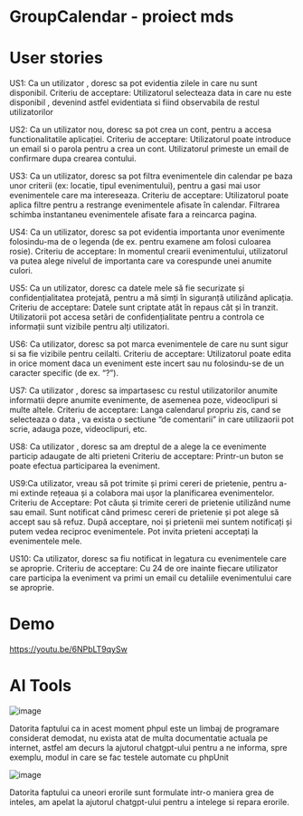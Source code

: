 # GroupCalendar - proiect mds
# User stories 
US1: Ca un utilizator , doresc sa pot evidentia zilele in care nu sunt disponibil.
Criteriu de acceptare:
Utilizatorul selecteaza data in care nu este disponibil , devenind astfel evidentiata si fiind observabila de restul utilizatorilor

US2: Ca un utilizator nou, doresc sa pot crea un cont, pentru a accesa functionalitatile aplicației.
Criteriu de acceptare:
Utilizatorul poate introduce un email si o parola pentru a crea un cont.
Utilizatorul primeste un email de confirmare dupa crearea contului.

US3: Ca un utilizator, doresc sa pot filtra evenimentele din calendar pe baza unor criterii (ex: locatie, tipul evenimentului), pentru a gasi mai usor evenimentele care ma intereseaza.
Criteriu de acceptare:
Utilizatorul poate aplica filtre pentru a restrange evenimentele afisate în calendar.
Filtrarea schimba instantaneu evenimentele afisate fara a reincarca pagina.

US4: Ca un utilizator, doresc sa pot evidentia importanta unor evenimente folosindu-ma de o legenda (de ex. pentru examene am folosi culoarea rosie).
Criteriu de acceptare:
In momentul crearii evenimentului, utilizatorul va putea alege nivelul de importanta care va corespunde unei anumite culori.

US5: Ca un utilizator, doresc ca datele mele să fie securizate și confidențialitatea protejată, pentru a mă simți în siguranță utilizând aplicația.
Criteriu de acceptare:
Datele sunt criptate atât în repaus cât și în tranzit.
Utilizatorii pot accesa setări de confidențialitate pentru a controla ce informații sunt vizibile pentru alți utilizatori.

US6: Ca utilizator, doresc sa pot marca evenimentele de care nu sunt sigur si sa fie vizibile pentru ceilalti.
Criteriu de acceptare:
Utilizatorul poate edita in orice moment daca un eveniment este incert sau nu folosindu-se de un caracter specific (de ex. “?”).

US7: Ca utilizator , doresc sa impartasesc cu restul utilizatorilor anumite informatii depre anumite evenimente, de asemenea poze, videoclipuri si multe altele.
Criteriu de acceptare:
Langa calendarul propriu zis, cand se selecteaza o data , va exista o sectiune “de comentarii” in care utilizaorii pot scrie, adauga poze, videoclipuri, etc.

US8: Ca utilizator , doresc sa am dreptul de a alege la ce evenimente particip adaugate de alti prieteni
Criteriu de acceptare:
Printr-un buton se poate efectua participarea la eveniment.

 

US9:Ca utilizator, vreau să pot trimite și primi cereri de prietenie, pentru a-mi extinde rețeaua și a colabora mai ușor la planificarea evenimentelor.
Criteriu de Acceptare:
Pot căuta și trimite cereri de prietenie utilizând nume sau email.
Sunt notificat când primesc cereri de prietenie și pot alege să accept sau să refuz.
După acceptare, noi și prietenii mei suntem notificați și putem vedea reciproc evenimentele.
Pot invita prieteni acceptați la evenimentele mele.

US10: Ca utilizator, doresc sa fiu notificat in legatura cu evenimentele care se aproprie.
Criteriu de acceptare:
Cu 24 de ore inainte fiecare utilizator care participa la eveniment va primi un email cu detaliile evenimentului care se aproprie.
# Demo
https://youtu.be/6NPbLT9qySw

# AI Tools

![image](https://github.com/ghenpen/mds_proiect/assets/119069416/b8230d5d-4eaa-45d4-b22d-092abefd69c8)

Datorita faptului ca in acest moment phpul este un limbaj de programare considerat demodat, nu exista atat de multa documentatie actuala pe internet, astfel am decurs la ajutorul 
chatgpt-ului pentru a ne informa, spre exemplu, modul in care se fac testele automate cu phpUnit

![image](https://github.com/ghenpen/mds_proiect/assets/119069416/8bf8304f-cb4f-4245-bbd5-be4ccfac758f)

Datorita faptului ca uneori erorile sunt formulate intr-o maniera grea de inteles, am apelat la ajutorul chatgpt-ului pentru a intelege si repara erorile.




